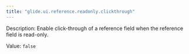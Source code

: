 ```yaml
---
title: "glide.ui.reference.readonly.clickthrough"
---
```


Description: Enable click-through of a reference field when the reference field is read-only.

Value: `false`